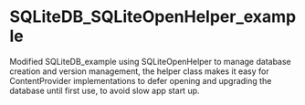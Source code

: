 # SQLiteDB_SQLiteOpenHelper_example
Modified SQLiteDB_example using SQLiteOpenHelper to manage database creation and version management, the helper class makes it easy for ContentProvider implementations to defer opening and upgrading the database until first use, to avoid slow app start up.
